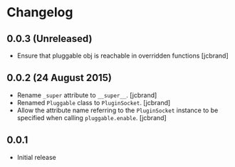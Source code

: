 # Changelog

## 0.0.3 (Unreleased)
- Ensure that pluggable obj is reachable in overridden functions [jcbrand]

## 0.0.2 (24 August 2015)
- Rename `_super` attribute to `__super__`. [jcbrand]
- Renamed `Pluggable` class to `PluginSocket`. [jcbrand]
- Allow the attribute name referring to the `PluginSocket` instance to be
  specified when calling `pluggable.enable`. [jcbrand]

## 0.0.1
- Initial release

